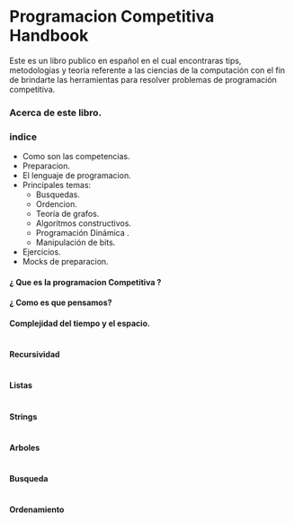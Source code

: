# Programacion Competitiva Handbook
Este es un libro publico en español en el cual encontraras tips, metodologias y teoria referente a las ciencias de la computación con el fin de brindarte las herramientas para resolver problemas de programación competitiva.

### Acerca de este libro.

### indice
- Como son las competencias.
- Preparacion.
- El lenguaje de programacion. 
- Principales temas:
  - Busquedas.
  - Ordencion.
  - Teoría de grafos.
  - Algoritmos constructivos.
  - Programación Dinámica .
  - Manipulación de bits.
- Ejercicios.
- Mocks de preparacion.



#### ¿ Que es la programacion Competitiva ? 

#### ¿ Como es que pensamos?


#### Complejidad del tiempo y el espacio.

```Java

```
#### Recursividad

```Java

```

#### Listas

```Java

```

#### Strings

```Java

```

#### Arboles

```Java

```

#### Busqueda


```Java

```
#### Ordenamiento 
